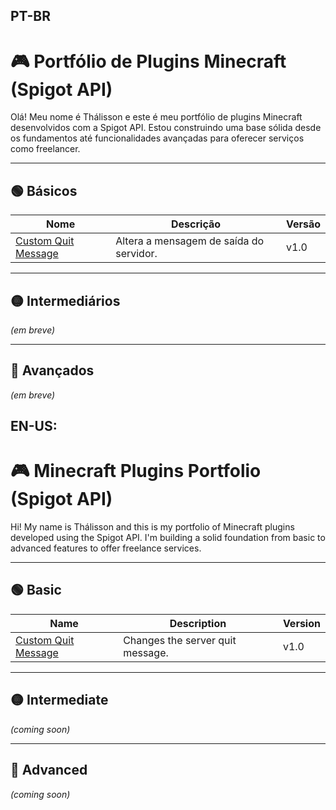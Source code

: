 ## PT-BR
# 🎮 Portfólio de Plugins Minecraft (Spigot API)

Olá! Meu nome é Thálisson e este é meu portfólio de plugins Minecraft desenvolvidos com a Spigot API. Estou construindo uma base sólida desde os fundamentos até funcionalidades avançadas para oferecer serviços como freelancer.

---

## 🟢 Básicos

| Nome | Descrição | Versão |
|------|-----------|--------|
| [Custom Quit Message](./basicos/CustomQuitMessage) | Altera a mensagem de saída do servidor. | v1.0 |

---

## 🟡 Intermediários

*(em breve)*

---

## 🔴 Avançados

*(em breve)*


## EN-US:
# 🎮 Minecraft Plugins Portfolio (Spigot API)

Hi! My name is Thálisson and this is my portfolio of Minecraft plugins developed using the Spigot API. I'm building a solid foundation from basic to advanced features to offer freelance services.

---

## 🟢 Basic

| Name | Description | Version |
|------|-------------|---------|
| [Custom Quit Message](./basicos/CustomQuitMessage) | Changes the server quit message. | v1.0 |

---

## 🟡 Intermediate

*(coming soon)*

---

## 🔴 Advanced

*(coming soon)*
